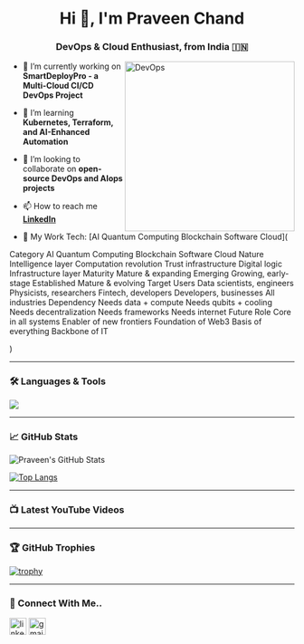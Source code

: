 <h1 align="center">Hi 👋, I'm Praveen Chand</h1>
<h3 align="center">DevOps & Cloud Enthusiast, from India 🇮🇳</h3>

<img align="right" alt="DevOps" width="300" src="https://cdn.dribbble.com/users/1162077/screenshots/3848914/media/3209847a5a2b36caa70063ddee4c08d5.gif">

- 🔭 I’m currently working on **SmartDeployPro - a Multi-Cloud CI/CD DevOps Project**

- 🌱 I’m learning **Kubernetes, Terraform, and AI-Enhanced Automation**

- 👯 I’m looking to collaborate on **open-source DevOps and AIops projects**

- 📫 How to reach me **[LinkedIn](linkedin.com/in/praveen-chand-9ab2b2234)**

- 💼 My Work Tech: [AI	Quantum Computing	Blockchain	Software	Cloud]( 
 
Category	AI	Quantum Computing	Blockchain	Software	Cloud
Nature	Intelligence layer	Computation revolution	Trust infrastructure	Digital logic	Infrastructure layer
Maturity	Mature & expanding	Emerging	Growing, early-stage	Established	Mature & evolving
Target Users	Data scientists, engineers	Physicists, researchers	Fintech, developers	Developers, businesses	All industries
Dependency	Needs data + compute	Needs qubits + cooling	Needs decentralization	Needs frameworks	Needs internet
Future Role	Core in all systems	Enabler of new frontiers	Foundation of Web3	Basis of everything	Backbone of IT
 
 )

---

### 🛠️ Languages & Tools
<p align="left">
  <img src="https://skillicons.dev/icons?i=Cloud☁️ & DevOps♾️ | ☁AWS | azure/GCP | ☸️Kubernetes(k8s) | 🐬Docker |🚀 Jenkins |🛠️ Terraform | ⚙️Ansible | 🔄Github | 🐧Linux| 🖥️bash | 🐍 python | 🔄github |💻vscode," />
</p>

---

### 📈 GitHub Stats
![Praveen's GitHub Stats](https://github-readme-stats.vercel.app/api?username=PraveenChand-arch&show_icons=true&theme=radical)

[![Top Langs](https://github-readme-stats.vercel.app/api/top-langs/?username=PraveenChand-arch&layout=compact&theme=radical)](https://github.com/anuraghazra/github-readme-stats)

---

### 📺 Latest YouTube Videos
<!-- YOUTUBE:START -->
<!-- YOUTUBE:END -->

---

### 🏆 GitHub Trophies
[![trophy](https://github-profile-trophy.vercel.app/?username=PraveenChand-arch&theme=gruvbox)](https://github.com/ryo-ma/github-profile-trophy)

---

### 🔗 Connect With Me..
<p align="left">
  <a href="https://linkedin.com/in/your-link" target="blank"><img align="center" src="https://cdn.jsdelivr.net/npm/simple-icons@v3/icons/linkedin.svg" alt="linkedin" height="30" width="30" /></a>
  <a href="mailto:you@example.com" target="blank"><img align="center" src="https://cdn.jsdelivr.net/npm/simple-icons@v3/icons/gmail.svg" alt="gmail" height="30" width="30" /></a>
</p>
